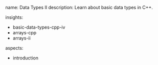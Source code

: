 name: Data Types II
description: Learn about basic data types in C++.

insights:
  - basic-data-types-cpp-iv
  - arrays-cpp
  - arrays-ii

aspects:
  - introduction